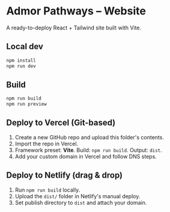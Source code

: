 # Admor Pathways – Website

A ready-to-deploy React + Tailwind site built with Vite.

## Local dev
```bash
npm install
npm run dev
```

## Build
```bash
npm run build
npm run preview
```

## Deploy to Vercel (Git-based)
1. Create a new GitHub repo and upload this folder's contents.
2. Import the repo in Vercel.
3. Framework preset: **Vite**. Build: `npm run build`. Output: `dist`.
4. Add your custom domain in Vercel and follow DNS steps.

## Deploy to Netlify (drag & drop)
1. Run `npm run build` locally.
2. Upload the `dist/` folder in Netlify's manual deploy.
3. Set publish directory to `dist` and attach your domain.
